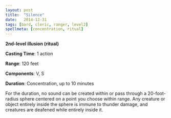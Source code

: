 ```yaml
---
layout: post
title:  "Silence"
date:   2014-12-31
tags: [bard, cleric, ranger, level2]
spellmeta: [concentration, ritual]
---
```


**2nd-level illusion (ritual)**

**Casting Time**: 1 action

**Range**: 120 feet

**Components**: V, S

**Duration**: Concentration, up to 10 minutes

For the duration, no sound can be created within or pass through a 20-foot-radius sphere centered on a point you choose within range. Any creature or object entirely inside the sphere is immune to thunder damage, and creatures are deafened while entirely inside it.